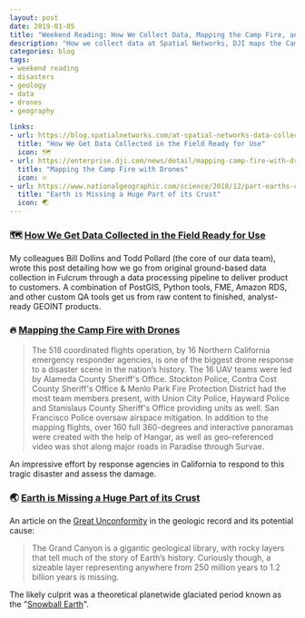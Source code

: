 ```yaml
---
layout: post
date: 2019-01-05
title: "Weekend Reading: How We Collect Data, Mapping the Camp Fire, and Earth's Great Unconformity"
description: "How we collect data at Spatial Networks, DJI maps the Camp Fire, and on mysterious geological records."
categories: blog
tags:
- weekend reading
- disasters
- geology
- data
- drones
- geography

links:
- url: https://blog.spatialnetworks.com/at-spatial-networks-data-collection-is-baked-into-our-identity-a8955a9693b
  title: "How We Get Data Collected in the Field Ready for Use"
  icon: 🗺
- url: https://enterprise.dji.com/news/detail/mapping-camp-fire-with-drones
  title: "Mapping the Camp Fire with Drones"
  icon: 🔥
- url: https://www.nationalgeographic.com/science/2018/12/part-earths-crust-went-missing-glaciers-may-be-why-geology/
  title: "Earth is Missing a Huge Part of its Crust"
  icon: 🌏
---
```


### 🗺 [How We Get Data Collected in the Field Ready for Use](https://blog.spatialnetworks.com/at-spatial-networks-data-collection-is-baked-into-our-identity-a8955a9693b)

My colleagues Bill Dollins and Todd Pollard (the core of our data team), wrote this post detailing how we go from original ground-based data collection in Fulcrum through a data processing pipeline to deliver product to customers. A combination of PostGIS, Python tools, FME, Amazon RDS, and other custom QA tools get us from raw content to finished, analyst-ready GEOINT products.

### 🔥 [Mapping the Camp Fire with Drones](https://enterprise.dji.com/news/detail/mapping-camp-fire-with-drones)

> The 518 coordinated flights operation, by 16 Northern California emergency responder agencies, is one of the biggest drone response to a disaster scene in the nation’s history. The 16 UAV teams were led by Alameda County Sheriff's Office. Stockton Police, Contra Cost County Sheriff's Office & Menlo Park Fire Protection District had the most team members present, with Union City Police, Hayward Police and Stanislaus County Sheriff's Office providing units as well. San Francisco Police oversaw airspace mitigation. In addition to the mapping flights, over 160 full 360-degrees and interactive panoramas were created with the help of Hangar, as well as geo-referenced video was shot along major roads in Paradise through Survae.

An impressive effort by response agencies in California to respond to this tragic disaster and assess the damage.

### 🌏 [Earth is Missing a Huge Part of its Crust](https://www.nationalgeographic.com/science/2018/12/part-earths-crust-went-missing-glaciers-may-be-why-geology/)

An article on the [Great Unconformity](https://en.wikipedia.org/wiki/Great_Unconformity) in the geologic record and its potential cause:

> The Grand Canyon is a gigantic geological library, with rocky layers that tell much of the story of Earth’s history. Curiously though, a sizeable layer representing anywhere from 250 million years to 1.2 billion years is missing.

The likely culprit was a theoretical planetwide glaciated period known as the "[Snowball Earth](https://en.wikipedia.org/wiki/Snowball_Earth)".

